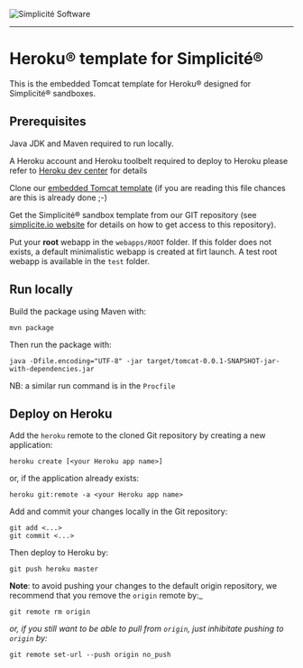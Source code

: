 ![Simplicit&eacute; Software](https://www.simplicite.io/resources/logos/logo250.png)
***

Heroku&reg; template for Simplicit&eacute;&reg;
===============================================

This is the embedded Tomcat template for Heroku&reg; designed for Simplicit&eacute;&reg; sandboxes.

Prerequisites
-------------

Java JDK and Maven required to run locally.

A Heroku account and Heroku toolbelt required to deploy to Heroku
please refer to [Heroku dev center](https://devcenter.heroku.com/) for details

Clone our [embedded Tomcat template](https://github.com/simplicitesoftware/heroku-template) (if you are reading this file chances are this is already done ;-)

Get the Simplicit&eacute;&reg; sandbox template from our GIT repository
(see [simplicite.io website](http://www.simplicite.io) for details on how to get access to this repository).

Put your **root** webapp in the `webapps/ROOT` folder. If this folder does not exists, a default minimalistic webapp is created at firt launch.
A test root webapp is available in the `test` folder.

Run locally
-----------

Build the package using Maven with:

```
mvn package
```

Then run the package with:

```
java -Dfile.encoding="UTF-8" -jar target/tomcat-0.0.1-SNAPSHOT-jar-with-dependencies.jar
```

NB: a similar run command is in the `Procfile`

Deploy on Heroku
----------------

Add the `heroku` remote to the cloned Git repository by creating a new application:

```
heroku create [<your Heroku app name>]
```

or, if the application already exists:

```
heroku git:remote -a <your Heroku app name>
```

Add and commit your changes locally in the Git repository:

```
git add <...>
git commit <...>
```

Then deploy to Heroku by:

```
git push heroku master
```

**Note**: to avoid pushing your changes to the default origin repository, we recommend that you remove the `origin` remote by:_

```
git remote rm origin
```

_or, if you still want to be able to pull from `origin`, just inhibitate pushing to `origin` by:_

```
git remote set-url --push origin no_push
```
